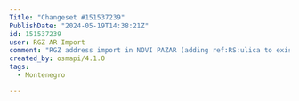 ```yaml
---
Title: "Changeset #151537239"
PublishDate: "2024-05-19T14:38:21Z"
id: 151537239
user: RGZ AR Import
comment: "RGZ address import in NOVI PAZAR (adding ref:RS:ulica to existing ways, https://community.openstreetmap.org/t/topic/9338/18)"
created_by: osmapi/4.1.0
tags:
  - Montenegro

---
```

